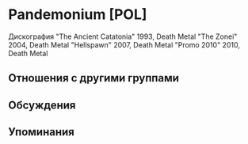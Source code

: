 # Pandemonium [POL]

Дискография
"The Ancient Catatonia" 1993, Death Metal
"The Zonei" 2004, Death Metal
"Hellspawn" 2007, Death Metal
"Promo 2010" 2010, Death Metal

## Отношения с другими группами


## Обсуждения


## Упоминания

